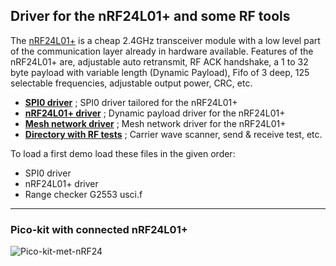 ## Driver for the nRF24L01+ and some RF tools ##

The [nRF24L01+](https://www.sparkfun.com/datasheets/Components/SMD/nRF24L01Pluss_Preliminary_Product_Specification_v1_0.pdf) is a cheap 2.4GHz transceiver module with a low level
part of the communication layer already in hardware available.
Features of the nRF24L01+ are, adjustable auto retransmit, RF ACK handshake, a 1 to 32 byte payload 
with variable length (Dynamic Payload), Fifo of 3 deep, 125 selectable frequencies, 
adjustable output power, CRC, etc.   

- [****SPI0 driver****](spi0.f) ; SPI0 driver tailored for the nRF24L01+
- [****nRF24L01+ driver****](basic%2024L01dn%20RP2040%20pico-kit.f) ; Dynamic payload driver for the nRF24L01+
- [****Mesh network driver****](mesh%20node%20v4.1rf%20RV-dn-pico-kit.f) ; Mesh network driver for the nRF24L01+
- [****Directory with RF tests****](Tests/) ; Carrier wave scanner, send & receive test, etc.


To load a first demo load these files in the given order:
- SPI0 driver
- nRF24L01+ driver
- Range checker G2553 usci.f

***
### Pico-kit with connected nRF24L01+ ##
![Pico-kit-met-nRF24](https://github.com/WillemOuwerkerk/noForth-T-hardware-examples-RP2040/assets/11397265/7cbd7b54-7080-4655-8686-2a8421bdf796)
